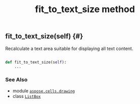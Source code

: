 ﻿---
title: fit_to_text_size method
second_title: Aspose.Cells for Python via .NET API References
description: 
type: docs
weight: 60
url: /aspose.cells.drawing/listbox/fit_to_text_size/
is_root: false
---

## fit_to_text_size(self) {#}

Recalculate a text area suitable for displaying all text content.



```python

def fit_to_text_size(self):
    ...
```





### See Also
* module [`aspose.cells.drawing`](../../)
* class [`ListBox`](/cells/python-net/aspose.cells.drawing/listbox)
